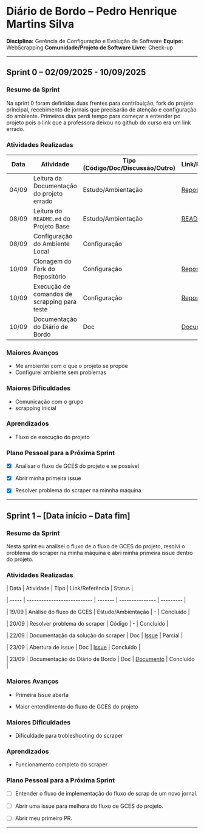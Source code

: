 # Diário de Bordo – Pedro Henrique Martins Silva

**Disciplina:** Gerência de Configuração e Evolução de Software
**Equipe:** WebScrapping
**Comunidade/Projeto de Software Livre:** Check-up

---

## Sprint 0 – 02/09/2025 - 10/09/2025

### Resumo da Sprint

Na sprint 0 foram definidas duas frentes para contribuição, fork do projeto principal, recebimento de jornais que precisarão de atenção e configuração do ambiente. Primeiros dias perdi tempo para começar a entender po projeto pois o link que a professora deixou no github do curso era um link errado.

### Atividades Realizadas

| Data  | Atividade                                   | Tipo (Código/Doc/Discussão/Outro) | Link/Referência | Status    |
| ----- | ------------------------------------------- | --------------------------------- | --------------- | --------- |
| 04/09 | Leitura da Documentação do projeto errado   | Estudo/Ambientação                | [Repositório](https://govhub-br.github.io/gov-hubio/land/dist/index.htmlhtml)                                                                                                       | Concluído |
| 08/09 | Leitura do `README.md` do Projeto Base      | Estudo/Ambientação                | [README](https://github.com/EH-FAKE/check-up/blob/develop/README.md)                                                                                                         | Concluído |
| 08/09 | Configuração do Ambiente Local              | Configuração                      |                 | Concluído |
| 10/09 | Clonagem do Fork do Repositório             | Configuração                      | [Repositório](https://github.com/GCES-EhFake-Fork/checkUp)                                                                                                    | Concluído |
| 10/09 | Execução de comandos de scrapping para teste| Configuração                      | [Repositório](https://github.com/GCES-EhFake-Fork/checkUp)                                                                                                    | Concluído |
| 10/09 | Documentação do Diário de Bordo             | Doc                               | [Documento](https://github.com/GCES-EhFake-Fork/docs-interno/blob/main/docs/grupo-webscrapping/sprint0/diarioPedroSilva.md)                                                                 | Concluído |

### Maiores Avanços

- Me ambientei com o que o projeto se propõe
- Configurei ambiente sem problemas 

### Maiores Dificuldades

- Comunicação com o grupo
- scrapping inicial

### Aprendizados

- Fluxo de execução do projeto

### Plano Pessoal para a Próxima Sprint

- [x] Analisar o fluxo de GCES do projeto e se possível
- [x] Abrir minha primeira issue
- [x] Resolver problema do scraper na minnha máquina

  

---

  

## Sprint 1 – \[Data início – Data fim]

  

### Resumo da Sprint

  

Nesta sprint eu analisei o fluxo de o fluxo de GCES do projeto, resolvi o problema do scraper na minha máquina e abri minha primeira issue dentro do projeto.

  

### Atividades Realizadas

  

| Data | Atividade | Tipo | Link/Referência | Status |

| ----- | --------------------------- | ------- | --------------- | --------- |

| 19/09 | Análise do fluxo de GCES | Estudo/Ambientação | -       | Concluído |

| 20/09 | Resolver problema do scraper | Código | -     | Concluído |

| 22/09 | Documentação da solução do scraper | Doc | [Issue](https://github.com/EH-FAKE/check-up/issues/22) | Parcial |

| 23/09 | Abertura de issue | Doc | [Issue](https://github.com/EH-FAKE/check-up/issues/22) | Concluído |

| 23/09 | Documentação do Diário de Bordo             | Doc                               | [Documento](https://github.com/GCES-EhFake-Fork/docs-interno/blob/main/docs/grupo-webscrapping/sprint0/diarioPedroSilva.md)                                                                 | Concluído |


  
  

### Maiores Avanços

  

* Primeira Issue aberta

* Maior entendimento do fluxo de GCES do projeto

  

### Maiores Dificuldades

  

* Dificuldade para trobleshooting do scraper

  

### Aprendizados

  

* Funcionamento completo do scraper

  

### Plano Pessoal para a Próxima Sprint

  

* [ ] Entender o fluxo de implementação do fluxo de scrap de um novo jornal.

* [ ] Abrir uma issue para melhora do fluxo de GCES do projeto.

* [ ] Abrir meu primeiro PR.

  

---